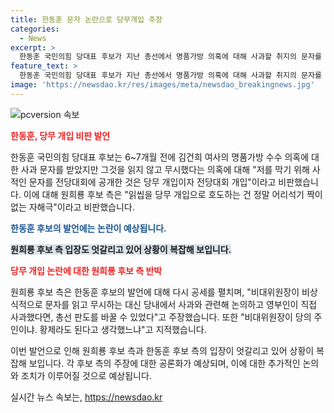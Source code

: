 ```yaml
---
title: 한동훈 문자 논란으로 당무개입 주장
categories:
  - News
excerpt: >
  한동훈 국민의힘 당대표 후보가 지난 총선에서 명품가방 의혹에 대해 사과할 취지의 문자를 읽씹했다는 의혹에 대해 당무 개입 비판. 원희룡 후보측은 대통령실 반대 의견을 강하게 받은 상황이라며 비대위원장의 역할을 강조했다. 한동훈 후보는 원희룡·나경원 후보를 향해 기억 조작에 가까운 일이라 비난하며, 원희룡 후보 측은 읽씹을 당무 개입으로 호도하는 건 어리석기 짝이 없는 자해극이라고 비판했다.
feature_text: >
  한동훈 국민의힘 당대표 후보가 지난 총선에서 명품가방 의혹에 대해 사과할 취지의 문자를 읽씹했다는 의혹에 대해 당무 개입 비판. 원희룡 후보측은 대통령실 반대 의견을 강하게 받은 상황이라며 비대위원장의 역할을 강조했다. 한동훈 후보는 원희룡·나경원 후보를 향해 기억 조작에 가까운 일이라 비난하며, 원희룡 후보 측은 읽씹을 당무 개입으로 호도하는 건 어리석기 짝이 없는 자해극이라고 비판했다.
image: 'https://newsdao.kr/res/images/meta/newsdao_breakingnews.jpg'
---
```


<p><img src="https://newsdao.kr/res/images/meta/newsdao_breakingnews.jpg" alt="pcversion 속보" /></p>

<p><b><span style="color: #ee2323;">한동훈, 당무 개입 비판 발언</span></b></p>

<p>한동훈 국민의힘 당대표 후보는 6~7개월 전에 김건희 여사의 명품가방 수수 의혹에 대한 사과 문자를 받았지만 그것을 읽지 않고 무시했다는 의혹에 대해 "저를 막기 위해 사적인 문자를 전당대회에 공개한 것은 당무 개입이자 전당대회 개입"이라고 비판했습니다. 이에 대해 원희룡 후보 측은 "읽씹을 당무 개입으로 호도하는 건 정말 어리석기 짝이 없는 자해극"이라고 비판했습니다.</p>

<p><b><span style="color: #1a5490;">한동훈 후보의 발언에는 논란이 예상됩니다.</span></b></p>

<p><b><span style="background-color: #21538527;">원희룡 후보 측 입장도 엇갈리고 있어 상황이 복잡해 보입니다.</span></b></p>

<p><b><span style="color: #ee2323;">당무 개입 논란에 대한 원희룡 후보 측 반박</span></b></p>

<p>원희룡 후보 측은 한동훈 후보의 발언에 대해 다시 공세를 펼치며, "비대위원장이 비상식적으로 문자를 읽고 무시하는 대신 당내에서 사과와 관련해 논의하고 영부인이 직접 사과했다면, 총선 판도를 바꿀 수 있었다"고 주장했습니다. 또한 "비대위원장이 당의 주인이냐. 황제라도 된다고 생각했느냐"고 지적했습니다.</p>

<p>이번 발언으로 인해 원희룡 후보 측과 한동훈 후보 측의 입장이 엇갈리고 있어 상황이 복잡해 보입니다. 각 후보 측의 주장에 대한 공론화가 예상되며, 이에 대한 추가적인 논의와 조치가 이루어질 것으로 예상됩니다.</p>
실시간 뉴스 속보는, <a href="https://newsdao.kr" rel="dofollow">https://newsdao.kr</a>


